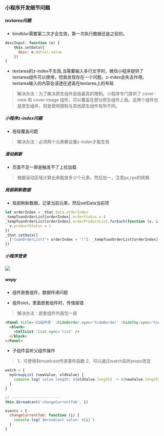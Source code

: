 ### 小程序开发细节问题

##### textarea问题
- bindblur需要第二次才会生效，第一次执行数据还是之前的。
```js
descInput: function (e) {
    this.setData({
      desc: e.detail.value
    })
}
```
- textarea的z-index不生效,当需要输入多行文字时，微信小程序提供了textarea组件可以使用，但我发现存在一个问题。z-index会失去作用。textarea输入的内容会浸透在遮盖在textarea上的布局

> 解决办法：为了解决原生组件层级最高的限制。小程序专门提供了 cover-view 和 cover-image 组件，可以覆盖在部分原生组件上面。这两个组件也是原生组件，但是使用限制与其他原生组件有所不同。

##### 小程序z-index问题

- 层级覆盖问题
> 解决办法：必须两个元素都设置z-index才能生效



##### 滚动刷新

- 页面不足一屏是触发不了上拉加载
> 根据滚动区域计算出来能放多少个元素，然后加一，注意px,rpx的转换

##### 局部刷新数据

- 局部刷新数据，记录当前元素，然后setData当前项
```js
let orderIndex = _that.data.orderIndex
_tempTuanOrderList[orderIndex].orderStatus = 4
_tempTuanOrderList[orderIndex].orderProductList.forEach(function (v, i) {
  v.productStatus = 1
})
_that.setData({
  ["tuanOrderList["+ orderIndex + "]"]: _tempTuanOrderList[orderIndex]
})
```

##### 小程序登录

![](http://pc1g4qy0i.bkt.clouddn.com//upload/wxlogin.png)

##### wepy

- 组件嵌套组件，数据传递问题

- 组件slot，里面嵌套组件时，传值报错
> 解决办法：嵌套组件外面包一层<block></block>
```html
<Panel title='UI组件库' :hideBorder.sync='hideBorder' :hideTop.sync='hideTop'>
  <block>
    <CellList :list.sync='list' />
  </block>
</Panel>
```
- 子组件监听父组件操作
> 1、可使用$broadcast传递事件函数
> 2、可以通过watch监听props改变
```js
watch = {
  myGroupList (newValue, oldValue) {
    console.log(`value length: ${oldValue.length} -> ${newValue.length}`)
  }
}

// -----------------------
this.$broadcast('changeCurrentTab', i)

events = {
  changeCurrentTab: function (i) {
    console.log(`$broadcast value: ${i}`)
  }
}
```
